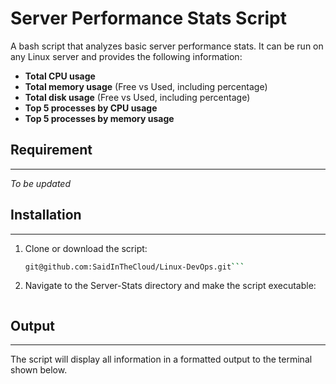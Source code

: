 # Server Performance Stats Script

A bash script that analyzes basic server performance stats. It can be run on any Linux server and provides the following information:

- **Total CPU usage**
- **Total memory usage** (Free vs Used, including percentage)
- **Total disk usage** (Free vs Used, including percentage)
- **Top 5 processes by CPU usage**
- **Top 5 processes by memory usage**

## **Requirement**
---
*To be updated*

## **Installation**
---

1. Clone or download the script:
   ```bash
   git@github.com:SaidInTheCloud/Linux-DevOps.git```

2. Navigate to the Server-Stats directory and make the script executable:
   
  ```chmod +x server-stats.sh
```

## **Output**
---

The script will display all information in a formatted output to the terminal shown below.


